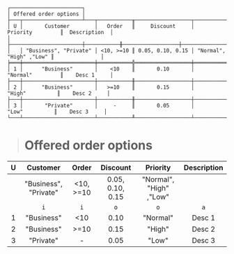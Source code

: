 ```text
┌───────────────────────┐
│ Offered order options │
├───┬───────────────────┴───┬───────────╥──────────────────┬─────────────────────────╥───────────────┐
│ U │       Customer        │   Order   ║     Discount     │        Priority         ║  Description  │
│   ├───────────────────────┼───────────╫──────────────────┼─────────────────────────╫───────────────┤
│   │ "Business", "Private" │ <10, >=10 ║ 0.05, 0.10, 0.15 │ "Normal", "High" ,"Low" ║               │
╞═══╪═══════════════════════╪═══════════╬══════════════════╪═════════════════════════╬═══════════════╡
│ 1 │      "Business"       │    <10    ║       0.10       │        "Normal"         ║    Desc 1     │
├───┼───────────────────────┼───────────╫──────────────────┼─────────────────────────╫───────────────┤
│ 2 │      "Business"       │   >=10    ║       0.15       │         "High"          ║    Desc 2     │
├───┼───────────────────────┼───────────╫──────────────────┼─────────────────────────╫───────────────┤
│ 3 │       "Private"       │     -     ║       0.05       │          "Low"          ║    Desc 3     │
└───┴───────────────────────┴───────────╨──────────────────┴─────────────────────────╨───────────────┘
```

> # Offered order options

| U |       Customer        |   Order   |     Discount     |        Priority         | Description |
|:-:|:---------------------:|:---------:|:----------------:|:-----------------------:|:-----------:|
|   | "Business", "Private" | <10, >=10 | 0.05, 0.10, 0.15 | "Normal", "High" ,"Low" |             |
|   |          `i`          |    `i`    |       `o`        |           `o`           |     `a`     |
| 1 |      "Business"       |    <10    |       0.10       |        "Normal"         |   Desc 1    |
| 2 |      "Business"       |   >=10    |       0.15       |         "High"          |   Desc 2    |
| 3 |       "Private"       |     -     |       0.05       |          "Low"          |   Desc 3    |
